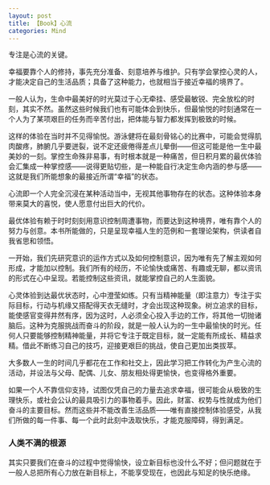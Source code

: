 ```yaml
---
layout: post
title: 【Book】心流
categories: Mind
---
```




专注是心流的关键。

幸福要靠个人的修持，事先充分准备、刻意培养与维护。只有学会掌控心灵的人，才能决定自己的生活品质；具备了这种能力，也就相当于接近幸福的境界了。

一般人认为，生命中最美好的时光莫过于心无牵挂、感受最敏锐、完全放松的时刻，其实不然。虽然这些时候我们也有可能体会到快乐，但最愉悦的时刻通常在一个人为了某项艰巨的任务而辛苦付出，把体能与智力都发挥到极致的时候。

这样的体验在当时并不见得愉悦。游泳健将在最刻骨铭心的比赛中，可能会觉得肌肉酸疼，肺腑几乎要迸裂，说不定还疲倦得差点儿晕倒——但这可能是他一生中最美妙的一刻。掌控生命殊非易事，有时根本就是一种痛苦，但日积月累的最优体验会汇集成一种掌控感——说得更贴切些，是一种能自行决定生命内涵的参与感——这就是我们所能想象的最接近所谓“幸福”的状态。

心流即一个人完全沉浸在某种活动当中，无视其他事物存在的状态。这种体验本身带来莫大的喜悦，使人愿意付出巨大的代价。

最优体验有赖于时时刻刻用意识控制周遭事物，而要达到这种境界，唯有靠个人的努力与创意。本书所能做的，只是呈现幸福人生的范例和一套理论架构，供读者自我省思和领悟。

一开始，我们先研究意识的运作方式以及如何控制意识，因为唯有先了解主观如何形成，才能加以控制。我们所有的经历，不论愉快或痛苦、有趣或无聊，都以资讯的形式在心中呈现。若能控制这些资讯，就能掌控自己的人生面貌。

心灵体验到达最优状态时，心中澄莹如练。只有当精神能量（即注意力）专注于实际目标，行动与机缘又搭配得天衣无缝时，才会出现这种现象。树立追求的目标，能使感官变得井然有序，因为这时，人必须全心投入手边的工作，将其他一切抛诸脑后。这种为克服挑战而奋斗的阶段，就是一般人认为的一生中最愉快的时光。任何人只要能够控制精神能量，并将它专注于既定目标，就一定能有所成长、精益求精。借此不断练习自己的技巧，迎接更艰巨的挑战，使自己更加出类拔萃。

大多数人一生的时间几乎都花在工作和社交上，因此学习把工作转化为产生心流的活动，并设法与父母、配偶、儿女、朋友相处得更愉快，也变得格外重要。

如果一个人不靠信仰支持，试图仅凭自己的力量去追求幸福，很可能会从极致的生理快乐，或社会公认的最具吸引力的事物着手。因此，财富、权势与性就成为他们奋斗的主要目标。然而这些并不能改善生活品质——唯有直接控制体验感受，从我们所做的每一件事、每一个此时此刻中汲取快乐，才能克服障碍，得到满足。

### 人类不满的根源

其实只要我们在奋斗的过程中觉得愉快，设立新目标也没什么不好；但问题就在于一般人总把所有心力放在新目标上，不能享受现在，也因此与知足的快乐绝缘。
